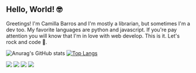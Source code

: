 ## Hello, World! :nerd_face:

Greetings! I'm Camilla Barros and I'm mostly a librarian, but sometimes I'm a dev too. My favorite languages are python and javascript. If you're pay attention you will know that I'm in love with web develop. This is it. Let's rock and code :metal:.



![Anurag's GitHub stats](https://github-readme-stats.vercel.app/api?username=cabarros3&show_icons=true&theme=radical) [![Top Langs](https://github-readme-stats.vercel.app/api/top-langs/?username=cabarros3&layout=compact)](https://github.com/anuraghazra/github-readme-stats)






<a href="https://www.linkedin.com/in/camillabarros/"><img src="https://img.shields.io/badge/LinkedIn-0077B5?style=for-the-badge&logo=linkedin&logoColor=white" /></a> <a href="mailto:camillaerbarros@gmail.com"><img src="https://img.shields.io/badge/Gmail-D14836?style=for-the-badge&logo=gmail&logoColor=white" /></a> <a href="https://t.me/cabarros3"><img src="https://img.shields.io/badge/Telegram-2CA5E0?style=for-the-badge&logo=telegram&logoColor=white" /></a> <a href="https://gitlab.com/camillaerbarros"><img src="https://img.shields.io/badge/GitLab-330F63?style=for-the-badge&logo=gitlab&logoColor=white" /></a>

